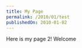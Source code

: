 ```yaml
---
title: My Page
permalink: /2010/01/test
publishedOn: 2010-01-02
---
```


Here is my page 2! Welcome
